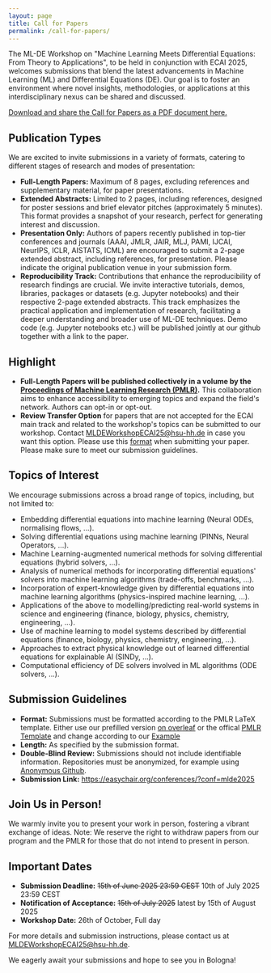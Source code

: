 ```yaml
---
layout: page
title: Call for Papers
permalink: /call-for-papers/
---
```


The ML-DE Workshop on "Machine Learning Meets Differential Equations: From Theory to Applications", to be held in conjunction with ECAI 2025, welcomes submissions that blend the latest advancements in Machine Learning (ML) and Differential Equations (DE). Our goal is to foster an environment where novel insights, methodologies, or applications at this interdisciplinary nexus can be shared and discussed.

[Download and share the Call for Papers as a PDF document here.](/assets/pdf/ML_DE_25_call_for_papers.pdf)

## Publication Types

We are excited to invite submissions in a variety of formats, catering to different stages of research and modes of presentation:

- **Full-Length Papers:** Maximum of 8 pages, excluding references and supplementary material, for paper presentations.
- **Extended Abstracts:** Limited to 2 pages, including references, designed for poster sessions and brief elevator pitches (approximately 5 minutes). This format provides a snapshot of your research, perfect for generating interest and discussion.
- **Presentation Only:** Authors of papers recently published in top-tier conferences and journals (AAAI, JMLR, JAIR, MLJ, PAMI, IJCAI, NeurIPS, ICLR, AISTATS, ICML) are encouraged to submit a 2-page extended abstract, including references, for presentation. Please indicate the original publication venue in your submission form.
- **Reproducibility Track:** Contributions that enhance the reproducibility of research findings are crucial. We invite interactive tutorials, demos, libraries, packages or datasets (e.g. Jupyter notebooks) and their respective 2-page extended abstracts. This track emphasizes the practical application and implementation of research, facilitating a deeper understanding and broader use of ML-DE techniques. Demo code (e.g. Jupyter notebooks etc.) will be published jointly at our github together with a link to the paper.

## Highlight
- **Full-Length Papers will be published collectively in a volume by the [Proceedings of Machine Learning Research (PMLR)](http://proceedings.mlr.press/).** This collaboration aims to enhance accessibility to emerging topics and expand the field's network. Authors can opt-in or opt-out.
- **Review Transfer Option** for papers that are not accepted for the ECAI main track and related to the workshop's topics can be submitted to our workshop. Contact [MLDEWorkshopECAI25@hsu-hh.de](mailto:MLDEWorkshopECAI25@hsu-hh.de) in case you want this option. Please use this [format](https://www.overleaf.com/read/rsnntgwcjnpg#8d4bcc) when submitting your paper. Please make sure to meet our submission guidelines.

## Topics of Interest

We encourage submissions across a broad range of topics, including, but not limited to:

- Embedding differential equations into machine learning (Neural ODEs, normalising flows, ...).
- Solving differential equations using machine learning (PINNs, Neural Operators, ...).
- Machine Learning-augmented numerical methods for solving differential equations (hybrid solvers, ...).
- Analysis of numerical methods for incorporating differential equations' solvers into machine learning algorithms (trade-offs, benchmarks, ...).
- Incorporation of expert-knowledge given by differential equations into machine learning algorithms (physics-inspired machine learning, ...).
- Applications of the above to modelling/predicting real-world systems in science and engineering (finance, biology, physics, chemistry, engineering, ...).
- Use of machine learning to model systems described by differential equations (finance, biology, physics, chemistry, engineering, ...).
- Approaches to extract physical knowledge out of learned differential equations for explainable AI (SINDy, ...).
- Computational efficiency of DE solvers involved in ML algorithms (ODE solvers, ...).


## Submission Guidelines

- **Format:** Submissions must be formatted according to the PMLR LaTeX template. Either use our prefilled version [on overleaf](https://www.overleaf.com/read/rsnntgwcjnpg#8d4bcc) or the offical [PMLR Template](https://ctan.org/tex-archive/macros/latex/contrib/jmlr) and change according to our [Example](/assets/pdf/ML_DE_ECAI2024.pdf)
- **Length:** As specified by the submission format.
- **Double-Blind Review:** Submissions should not include identifiable information. Repositories must be anonymized, for example using [Anonymous Github](https://anonymous.4open.science/).
- **Submission Link:** https://easychair.org/conferences/?conf=mlde2025

## Join Us in Person!

We warmly invite you to present your work in person, fostering a vibrant exchange of ideas. Note: We reserve the right to withdraw papers from our program and the PMLR for those that do not intend to present in person.

## Important Dates

- **Submission Deadline:** ~~15th of June 2025 23:59 CEST~~ 10th of July 2025 23:59 CEST 
- **Notification of Acceptance:** ~~15th of July 2025~~ latest by 15th of August 2025
- **Workshop Date:** 26th of October, Full day

For more details and submission instructions, please contact us at [MLDEWorkshopECAI25@hsu-hh.de](mailto:MLDEWorkshopECAI25@hsu-hh.de).

We eagerly await your submissions and hope to see you in Bologna!